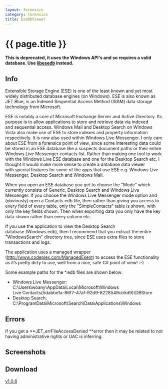 ```yaml
---
layout: forensics
category: forensics
title: EseDbViewer
---
```


# {{ page.title }} #

**This is deprecated, it uses the Windows API's and so requires a valid database. Use [libesedb](https://code.google.com/p/libesedb/) instead.**

## Info ##

Extensible Storage Engine (ESE) is one of the least known and yet most widely distributed database engines (on Windows). ESE is also known as JET Blue, is an Indexed Sequential Access Method (ISAM) data storage technology from Microsoft. 

ESE is notably a core of Microsoft Exchange Server and Active Directory. Its purpose is to allow applications to store and retrieve data via indexed and sequential access. Windows Mail and Desktop Search on Windows Vista also make use of ESE to store indexes and property information respectively. It is now also used within Windows Live Messenger. I only care about ESE from a forensics point of view, since some interesting data could be stored in an ESE database like a suspects document paths or their entire Windows Live Messenger contacts list. Rather than making one tool to work with the Windows Live ESE database and one for the Desktop Search etc, I thought it would make more sense to create a database data viewer with special features for some of the apps that use ESE e.g. Windows Live Messenger, Desktop Search and Windows Mail. 

When you open an ESE database you get to choose the "Mode" which currently consists of Generic, Desktop Search and Windows Live Messenger. If you choose the Windows Live Messenger mode option and (obviously) open a Contacts.edb file, then rather than giving you access to every field of every table, only the "SimpleContacts" table is shown, with only the key fields shown. Then when exporting data you only have the key data shown rather than every column etc. 

If you use the application to view the Desktop Search database (Windows.edb), then I recommend that you extract the entire "WindowsSearch" directory tree, since ESE uses extra files to store transactions and logs. 

The application uses a managed wrapper (http://www.codeplex.com/ManagedEsent) to access the ESE functionality as it’s pretty dirty to use, well from a nice, safe C# point of view! :-) 

Some example paths for the *.edb files are shown below: 

- Windows Live Messenger: C:\Users\woany\AppData\Local\Microsoft\Windows Live Contacts\{5dabbe1a-86f7-47af-92d9-8228549cb5d9}\DBStore 
- Desktop Search: C:\ProgramData\Microsoft\Search\Data\Applications\Windows 
 
## Errors ##

If you get a **JET_errFileAccessDenied **error then it may be related to not having administrative rights or UAC is inferring. 

## Screenshots ##

## Download ##

[v1.0.6](/downloads/EseDbViewer.v.1.0.6.zip)